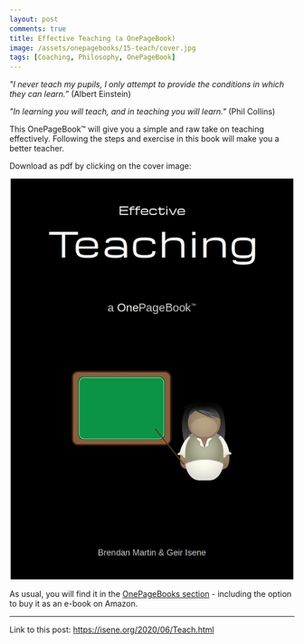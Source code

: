 ```yaml
---
layout: post
comments: true
title: Effective Teaching (a OnePageBook)
image: /assets/onepagebooks/15-teach/cover.jpg
tags: [Coaching, Philosophy, OnePageBook]
---
```

<i>"I never teach my pupils, I only attempt to provide the conditions in which they can learn.” </i> (Albert Einstein)

<i>"In learning you will teach, and in teaching you will learn."</i> (Phil Collins)

This OnePageBook™ will give you a simple and raw take on teaching effectively. Following the steps and exercise in this book will make you a better teacher.

Download as pdf by clicking on the cover image:

<p style="text-align:center"><a href="{{ site.url }}/assets/onepagebooks/15-teach/1PB_Teach.pdf"><img src="/assets/onepagebooks/15-teach/cover.jpg" width="500" alt="Simple" /></a></p>

As usual, you will find it in the [OnePageBooks section](/onepagebooks#1pb-15-effective-teaching) - including the option to buy it as an e-book on Amazon.

---
Link to this post: <https://isene.org/2020/06/Teach.html>
